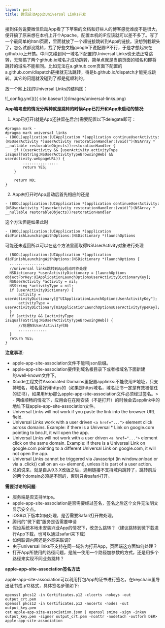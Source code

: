 ```yaml
---
layout: post
title: 微信启动App之Universal Links开发
---
```


接到任务说要微信启动App看了下苹果的文档和好些人的博客感觉难度不是很大，便开搞了原来想在本机上开个Apache，配置本机的IP应该就可以差不多了。写了一个最简单的html页面，里面就放了一个超链接跳转到App的链接。没想到栽跟头了，怎么试都没跳转，找了好些文档google下说配置IP不行，于是才想起来在github.io上开搞。中间又碰到同一域名下配置的Universal Links也无法正常跳转，无奈搞了两个github.io域名才成功跳转，简单点就是当前页面的域名和即将跳转的域名不能相同。比如无法在a.github.com页面下配置的a.github.com/dispatch链接就无法跳转，得是b.github.io/dispatch才能完成跳转。其它的问题就没碰到了都是挺顺利的。

放一个网上找的Universal Links的结构图：

![_config.yml]({{ site.baseurl }}/images/universal-links.png)


**App端考虑的情况分两种就是跳转的时候App已打开和App未启动的情况**:

1. App已打开(就是App还驻留在后台)需要配置以下delegate即可：

```
#pragma mark -
#pragma mark universal links
- (BOOL)application:(UIApplication *)application continueUserActivity:(NSUserActivity *)userActivity restorationHandler:(void(^)(NSArray * __nullable restorableObjects))restorationHandler {
    if ((userActivity && [userActivity.activityType isEqualToString:NSUserActivityTypeBrowsingWeb] && userActivity.webpageURL)) {
        ................
        return YES;
    }

    return NO;
}

```
2. App未打开时App启动后首先相应的还是

`- (BOOL)application:(UIApplication *)application continueUserActivity:(NSUserActivity *)userActivity restorationHandler:(void(^)(NSArray * __nullable restorableObjects))restorationHandler`

这个方法但是如果此时

 `- (BOOL)application:(UIApplication *)application didFinishLaunchingWithOptions:(NSDictionary *)launchOptions`

 可能还未返回所以可以在这个方法里面取得NSUserActivity对象进行处理

```
- (BOOL)application:(UIApplication *)application didFinishLaunchingWithOptions:(NSDictionary *)launchOptions {
  ................
  //universal links跳转到App启动时作处理
  NSDictionary *userActivityDictionary = [launchOptions objectForKey:UIApplicationLaunchOptionsUserActivityDictionaryKey];
  NSUserActivity *activity = nil;
  NSString *activityType = nil;
  if (userActivityDictionary) {
      activity = userActivityDictionary[@"UIApplicationLaunchOptionsUserActivityKey"];
      activityType = userActivityDictionary[UIApplicationLaunchOptionsUserActivityTypeKey];
  }
  if (activity && [activityType isEqualToString:NSUserActivityTypeBrowsingWeb]) {
      //处理NSUserActivity代码
      .............
  }
  return YES;
}
```

**注意事项**:

 - apple-app-site-association文件不能带json后缀。
 - apple-app-site-association要传到域名根目录下或者根域名下面新建的.well-known文件下。
 - Xcode工程文件Associated Domains里配置applinks:不能使用IP地址，只支持域名，域名最好用https的（如果是https域名，域名证书一定是有效被信任的证书），如果用http那么apple-app-site-association文件必须经过签名。> - 网络顺畅的情况下，应用会在在刚安装（不是打开）的时候会去applink中的地址下载apple-app-site-association文件。
 - Universal Links will not work if you paste the link into the browser URL field.
 - Universal Links work with a user driven ```<a href="...">``` element click across domains. Example: if there is a Universal * Link on google.com pointing to bnc.lt, it will open the app.
 - Universal Links will not work with a user driven ```<a href="...">``` element click on the same domain. Example: if there is a Universal Link on google.com pointing to a different Universal Link on google.com, it will not open the app.
 - Universal Links cannot be triggered via Javascript (in window.onload or via a .click() call on an ```<a>``` element), unless it is part of a user action.
 - 总的说来，就是自从9.3.X改版之后，通用链接不支持域内跳转了，跳转前后的两个domain必须是不同的，否则只会safari打开。

**需要讨论的问题**:

 - 服务端是否支持https。
 - apple-app-site-association是否需要经过签名，签名之后这个文件无法明文显示安全点。
 - iOS9以下版本如何处理，是否需要Safari打开做处理。
 - 腾讯的“微下载”服务是否需要申请
 - 假设系统本地未安装兴业App的情况下，改怎么跳转？（建议跳转到微下载进行App下载，也可以通过safari来下载）
 - 如何联调内网还是外网来联调?
 - 由于universal links不支持在同一域名内打开App，页面端这方面如何处理？
 - 打开App所使用的路径问题，是统一使用一个路径加参数的方式，还是用多个路径来实现不同业务跳转？

 **apple-app-site-association签名方法**
 
apple-app-site-association可以利用打包App的证书进行签名，在keychain里导出证书成.p12格式，具体签名步骤如下:

```
openssl pkcs12 -in Certificates.p12 -clcerts -nokeys -out output_crt.pem
openssl pkcs12 -in Certificates.p12 -nocerts -nodes -out output_key.pem
cat apple-app-site-association.json | openssl smime -sign -inkey output_key.pem -signer output_crt.pem -noattr -nodetach -outform DER> apple-app-site-association
```
